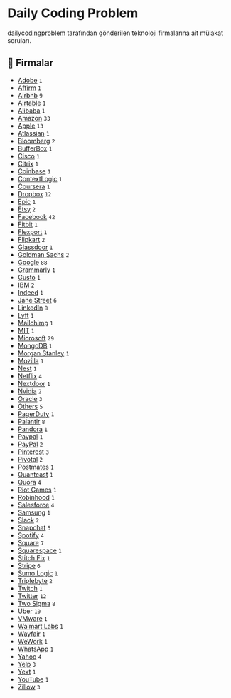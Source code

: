 # Daily Coding Problem

[dailycodingproblem](https://www.dailycodingproblem.com/) tarafından gönderilen teknoloji firmalarına ait mülakat soruları.

## :office: Firmalar
	
- [Adobe](DailyCodingProblem/Adobe)  `1`
- [Affirm](DailyCodingProblem/Affirm)  `1`
- [Airbnb](DailyCodingProblem/Airbnb)  `9`
- [Airtable](DailyCodingProblem/Airtable)  `1`
- [Alibaba](DailyCodingProblem/Alibaba)  `1`
- [Amazon](DailyCodingProblem/Amazon)  `33`
- [Apple](DailyCodingProblem/Apple)  `13`
- [Atlassian](DailyCodingProblem/Atlassian)  `1`
- [Bloomberg](DailyCodingProblem/Bloomberg)  `2`
- [BufferBox](DailyCodingProblem/BufferBox)  `1`
- [Cisco](DailyCodingProblem/Cisco)  `1`
- [Citrix](DailyCodingProblem/Citrix)  `1`
- [Coinbase](DailyCodingProblem/Coinbase)  `1`
- [ContextLogic](DailyCodingProblem/ContextLogic)  `1`
- [Coursera](DailyCodingProblem/Coursera)  `1`
- [Dropbox](DailyCodingProblem/Dropbox)  `12`
- [Epic](DailyCodingProblem/Epic)  `1`
- [Etsy](DailyCodingProblem/Etsy)  `2`
- [Facebook](DailyCodingProblem/Facebook)  `42`
- [Fitbit](DailyCodingProblem/Fitbit)  `1`
- [Flexport](DailyCodingProblem/Flexport)  `1`
- [Flipkart](DailyCodingProblem/Flipkart)  `2`
- [Glassdoor](DailyCodingProblem/Glassdoor)  `1`
- [Goldman Sachs](DailyCodingProblem/Goldman%20Sachs)  `2`
- [Google](DailyCodingProblem/Google)  `88`
- [Grammarly](DailyCodingProblem/Grammarly)  `1`
- [Gusto](DailyCodingProblem/Gusto)  `1`
- [IBM](DailyCodingProblem/IBM)  `2`
- [Indeed](DailyCodingProblem/Indeed)  `1`
- [Jane Street](DailyCodingProblem/Jane%20Street)  `6`
- [LinkedIn](DailyCodingProblem/LinkedIn)  `8`
- [Lyft](DailyCodingProblem/Lyft)  `1`
- [Mailchimp](DailyCodingProblem/Mailchimp)  `1`
- [MIT](DailyCodingProblem/MIT)  `1`
- [Microsoft](DailyCodingProblem/Microsoft)  `29`
- [MongoDB](DailyCodingProblem/MongoDB)  `1`
- [Morgan Stanley](DailyCodingProblem/Morgan%20Stanley)  `1`
- [Mozilla](DailyCodingProblem/Mozilla)  `1`
- [Nest](DailyCodingProblem/Nest)  `1`
- [Netflix](DailyCodingProblem/Netflix)  `4`
- [Nextdoor](DailyCodingProblem/Nextdoor)  `1`
- [Nvidia](DailyCodingProblem/Nvidia)  `2`
- [Oracle](DailyCodingProblem/Oracle)  `3`
- [Others](DailyCodingProblem/Others)  `5`
- [PagerDuty](DailyCodingProblem/PagerDuty)  `1`
- [Palantir](DailyCodingProblem/Palantir)  `8`
- [Pandora](DailyCodingProblem/Pandora)  `1`
- [Paypal](DailyCodingProblem/Paypal)  `1`
- [PayPal](DailyCodingProblem/PayPal)  `2`
- [Pinterest](DailyCodingProblem/Pinterest)  `3`
- [Pivotal](DailyCodingProblem/Pivotal)  `2`
- [Postmates](DailyCodingProblem/Postmates)  `1`
- [Quantcast](DailyCodingProblem/Quantcast)  `1`
- [Quora](DailyCodingProblem/Quora)  `4`
- [Riot Games](DailyCodingProblem/Riot%20Games)  `1`
- [Robinhood](DailyCodingProblem/Robinhood)  `1`
- [Salesforce](DailyCodingProblem/Salesforce)  `4`
- [Samsung](DailyCodingProblem/Samsung)  `1`
- [Slack](DailyCodingProblem/Slack)  `2`
- [Snapchat](DailyCodingProblem/Snapchat)  `5`
- [Spotify](DailyCodingProblem/Spotify)  `4`
- [Square](DailyCodingProblem/Square)  `7`
- [Squarespace](DailyCodingProblem/Squarespace)  `1`
- [Stitch Fix](DailyCodingProblem/Stitch%20Fix)  `1`
- [Stripe](DailyCodingProblem/Stripe)  `6`
- [Sumo Logic](DailyCodingProblem/Sumo%20Logic)  `1`
- [Triplebyte](DailyCodingProblem/Triplebyte)  `2`
- [Twitch](DailyCodingProblem/Twitch)  `1`
- [Twitter](DailyCodingProblem/Twitter)  `12`
- [Two Sigma](DailyCodingProblem/Two%20Sigma)  `8`
- [Uber](DailyCodingProblem/Uber)  `10`
- [VMware](DailyCodingProblem/VMware)  `1`
- [Walmart Labs](DailyCodingProblem/Walmart%20Labs)  `1`
- [Wayfair](DailyCodingProblem/Wayfair)  `1`
- [WeWork](DailyCodingProblem/WeWork)  `1`
- [WhatsApp](DailyCodingProblem/WhatsApp)  `1`
- [Yahoo](DailyCodingProblem/Yahoo)  `4`
- [Yelp](DailyCodingProblem/Yelp)  `3`
- [Yext](DailyCodingProblem/Yext)  `1`
- [YouTube](DailyCodingProblem/YouTube)  `1`
- [Zillow](DailyCodingProblem/Zillow)  `3`
